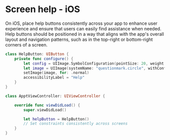 # Screen help - iOS

On iOS, place help buttons consistently across your app to enhance user experience and ensure that users can easily find assistance when needed. Help buttons should be positioned in a way that aligns with the app's overall layout and navigation patterns, such as in the top-right or bottom-right corners of a screen.

```swift
class HelpButton: UIButton {
    private func configure() {
        let config = UIImage.SymbolConfiguration(pointSize: 20, weight: .regular)
        let image = UIImage(systemName: "questionmark.circle", withConfiguration: config)
        setImage(image, for: .normal)
        accessibilityLabel = "Help"
    }
}

class ApptViewController: UIViewController {

    override func viewDidLoad() {
        super.viewDidLoad()

        let helpButton = HelpButton()
        // Set constraints consistently across screens
    }
}
```
